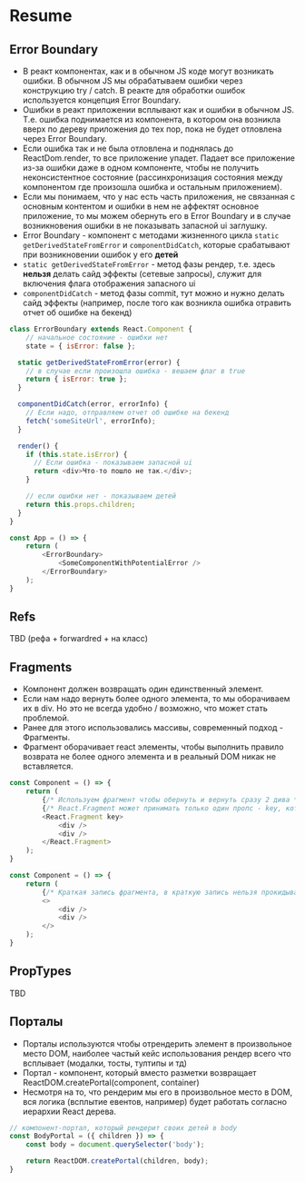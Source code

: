 # Resume

## Error Boundary
- В реакт компонентах, как и в обычном JS коде могут возникать ошибки. В обычном JS мы обрабатываем ошибки через конструкцию try / catch. В реакте для обработки ошибок используется концепция Error Boundary.
- Ошибки в реакт приложении всплывают как и ошибки в обычном JS. Т.е. ошибка поднимается из компонента, в котором она возникла вверх по дереву приложения до тех пор, пока не будет отловлена через Error Boundary.
- Если ошибка так и не была отловлена и поднялась до ReactDom.render, то все приложение упадет. Падает все приложение из-за ошибки даже в одном компоненте, чтобы не получить неконсистентное состояние (рассинхронизация состояния между компонентом где произошла ошибка и остальным приложением).
- Если мы понимаем, что у нас есть часть приложения, не связанная с основным контентом и ошибки в нем не аффектят основное приложение, то мы можем обернуть его в Error Boundary и в случае возникновения ошибки в не показывать запасной ui заглушку.
- Error Boundary - компонент с методами жизненного цикла ```static getDerivedStateFromError``` и ```componentDidCatch```, которые срабатывают при возникновении ошибок у его **детей**
- ```static getDerivedStateFromError``` - метод фазы рендер, т.е. здесь **нельзя** делать сайд эффекты (сетевые запросы), служит для включения флага отображения запасного ui
- ```componentDidCatch``` - метод фазы commit, тут можно и нужно делать сайд эффекты (например, после того как возникла ошибка отравить отчет об ошибке на бекенд)

```javascript
class ErrorBoundary extends React.Component {
    // начальное состояние - ошибки нет
    state = { isError: false };

  static getDerivedStateFromError(error) {
    // в случае если произошла ошибка - вешаем флаг в true
    return { isError: true };
  }

  componentDidCatch(error, errorInfo) {
    // Если надо, отправляем отчет об ошибке на бекенд
    fetch('someSiteUrl', errorInfo);
  }

  render() {
    if (this.state.isError) {
      // Если ошибка - показываем запасной ui
      return <div>Что-то пошло не так.</div>;
    }

    // если ошибки нет - показываем детей
    return this.props.children;
  }
}

const App = () => {
    return (
        <ErrorBoundary>
            <SomeComponentWithPotentialError />
        </ErrorBoundary>
    );
}
```

## Refs
TBD (рефа + forwardred + на класс)

## Fragments
- Компонент должен возвращать один единственный элемент.
- Если нам надо вернуть более одного элемента, то мы оборачиваем их в div. Но это не всегда удобно / возможно, что может стать проблемой.
- Ранее для этого использовались массивы, современный подход - Фрагменты.
- Фрагмент оборачивает react элементы, чтобы выполнить правило возврата не более одного элемента и в реальный DOM никак не вставляется.

```javascript
const Component = () => {
    return (
        {/* Используем фрагмент чтобы обернуть и вернуть сразу 2 дива */}
        {/* React.Fragment может принимать только один пропс - key, который нужен, если мы используем фрагмент во время маппинга */}
        <React.Fragment key>
            <div />
            <div />
        </React.Fragment>
    );
}

const Component = () => {
    return (
        {/* Краткая запись фрагмента, в краткую запись нельзя прокидывать key */}
        <>
            <div />
            <div />
        </>
    );
}
```

## PropTypes
TBD

## Порталы
- Порталы используются чтобы отрендерить элемент в произвольное место DOM, наиболее частый кейс использования рендер всего что всплывает (модалки, тосты, тултипы и тд)
- Портал - компонент, который вместо разметки возвращает ReactDOM.createPortal(component, container)
- Несмотря на то, что рендерим мы его в произвольное место в DOM, вся логика (всплытие евентов, например) будет работать согласно иерархии React дерева.

```javascript
// компонент-портал, который рендерит своих детей в body
const BodyPortal = ({ children }) => {
    const body = document.querySelector('body');

    return ReactDOM.createPortal(children, body);
}
```
